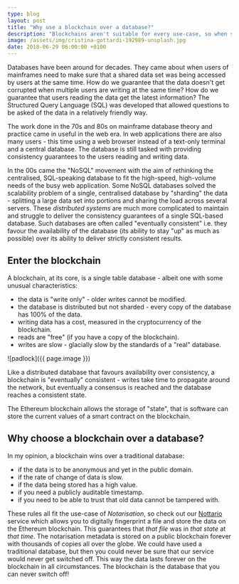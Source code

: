 ```yaml
---
type: blog
layout: post
title: "Why use a blockchain over a database?"
description: "Blockchains aren't suitable for every use-case, so when should you pick a blochain over a traditional database"
image: /assets/img/cristina-gottardi-192989-unsplash.jpg
date: 2018-06-29 06:00:00 +0100
---
```


Databases have been around for decades. They came about when users of mainframes need to make sure that a shared data set was being accessed by users at the same time. How do we guarantee that the data doesn't get corrupted when multiple users are writing at the same time? How do we guarantee that users reading the data get the latest information? The Structured Query Language (SQL) was developed that allowed questions to be asked of the data in a relatively friendly way.

The work done in the 70s and 80s on mainframe database theory and practice came in useful in the web era. In web applications there are also many users - this time using a web browser instead of a text-only terminal and a central database. The database is still tasked with providing consistency guarantees to the users reading and writing data.

In the 00s came the "NoSQL" movement with the aim of rethinking the centralised, SQL-speaking database to fit the high-speed, high-volume needs of the busy web application. Some NoSQL databases solved the scalability problem of a single, centralised database by "sharding" the data - splitting a large data set into portions and sharing the load across several servers. These *distributed systems* are much more complicated to maintain and struggle to deliver the consistency guarantees of a single SQL-based database. Such databases are often called "eventually consistent" i.e. they favour the availability of the database (its ability to stay "up" as much as possible) over its ability to deliver strictly consistent results.

## Enter the blockchain

A blockchain, at its core, is a single table database - albeit one with some unusual characteristics:

- the data is "write only" - older writes cannot be modified.
- the database is distributed but not sharded - every copy of the database has 100% of the data.
- writing data has a cost, measured in the cryptocurrency of the blockchain.
- reads are "free" (if you have a copy of the blockchain).
- writes are slow - glacially slow by the standards of a "real" database.

![padlock]({{ page.image }})

Like a distributed database that favours availability over consistency, a blockchain is "eventually" consistent - writes take time to propagate around the network, but eventually a consensus is reached and the database reaches a consistent state.

The Ethereum blockchain allows the storage of "state", that is software can store the current values of a smart contract on the blockchain. 

## Why choose a blockchain over a database?

In my opinion, a blockchain wins over a traditional database:

- if the data is to be anonymous and yet in the public domain.
- if the rate of change of data is slow.
- if the data being stored has a high value.
- if you need a publicly auditable timestamp.
- if you need to be able to trust that old data cannot be tampered with.

These rules all fit the use-case of *Notarisation*, so check out our [Nottario](https://nottarr.io) service which allows you to digitally fingerprint a file and store the data on the Ethereum blockchain. This guarantees that *that file* was in *that state* at *that time*. The notarisation metadata is stored on a public blockchain forever with thousands of copies all over the globe. We could have used a traditional database, but then you could never be sure that our service would never get switched off. This way the data lasts forever on the blockchain in all circumstances. The blockchain is the database that you can never switch off!

